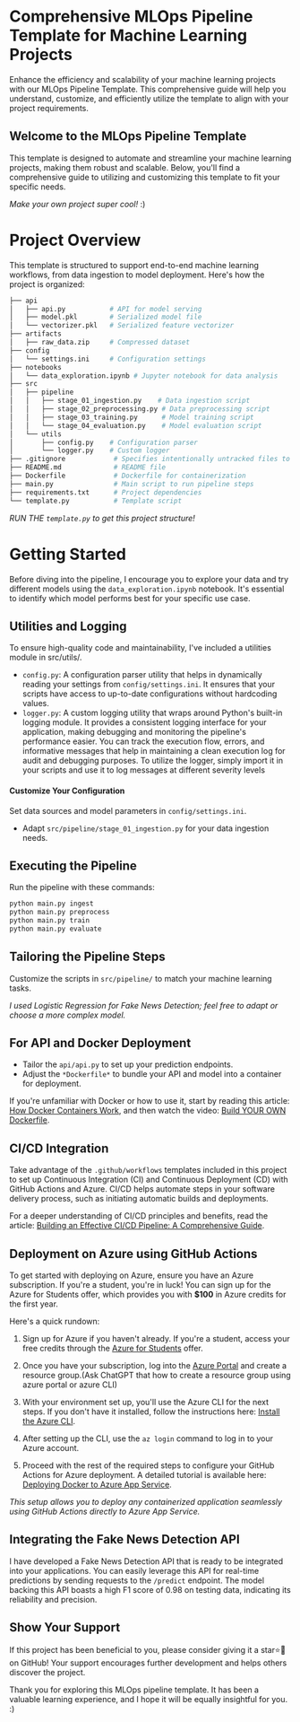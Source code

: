 # Comprehensive MLOps Pipeline Template for Machine Learning Projects
Enhance the efficiency and scalability of your machine learning projects with our MLOps Pipeline Template. This comprehensive guide will help you understand, customize, and efficiently utilize the template to align with your project requirements.

## Welcome to the MLOps Pipeline Template
This template is designed to automate and streamline your machine learning projects, making them robust and scalable. Below, you'll find a comprehensive guide to utilizing and customizing this template to fit your specific needs.

*Make your own project super cool!* :)

# Project Overview
This template is structured to support end-to-end machine learning workflows, from data ingestion to model deployment. Here's how the project is organized:

``` sh
├── api
│   ├── api.py           # API for model serving
│   ├── model.pkl        # Serialized model file
│   └── vectorizer.pkl   # Serialized feature vectorizer
├── artifacts
│   ├── raw_data.zip     # Compressed dataset
├── config
│   └── settings.ini     # Configuration settings
├── notebooks
│   └── data_exploration.ipynb # Jupyter notebook for data analysis
├── src
│   ├── pipeline
│   │   ├── stage_01_ingestion.py    # Data ingestion script
│   │   ├── stage_02_preprocessing.py # Data preprocessing script
│   │   ├── stage_03_training.py      # Model training script
│   │   └── stage_04_evaluation.py    # Model evaluation script
│   └── utils
│       ├── config.py    # Configuration parser
│       └── logger.py    # Custom logger
├── .gitignore            # Specifies intentionally untracked files to ignore
├── README.md             # README file
├── Dockerfile            # Dockerfile for containerization
├── main.py               # Main script to run pipeline steps
├── requirements.txt      # Project dependencies
└── template.py           # Template script
```
*RUN THE `template.py` to get this project structure!*

# Getting Started
Before diving into the pipeline, I encourage you to explore your data and try different models using the `data_exploration.ipynb` notebook. It's essential to identify which model performs best for your specific use case.

## Utilities and Logging
To ensure high-quality code and maintainability, I've included a utilities module in src/utils/.

- `config.py`: A configuration parser utility that helps in dynamically reading your settings from `config/settings.ini`. It ensures that your scripts have access to up-to-date configurations without hardcoding values.
- `logger.py`: A custom logging utility that wraps around Python's built-in logging module. It provides a consistent logging interface for your application, making debugging and monitoring the pipeline's performance easier. You can track the execution flow, errors, and informative messages that help in maintaining a clean execution log for audit and debugging purposes.
To utilize the logger, simply import it in your scripts and use it to log messages at different severity levels

#### Customize Your Configuration
Set data sources and model parameters in `config/settings.ini`.
- Adapt `src/pipeline/stage_01_ingestion.py` for your data ingestion needs.
  
## Executing the Pipeline
Run the pipeline with these commands:
``` sh
python main.py ingest
python main.py preprocess
python main.py train
python main.py evaluate
```

## Tailoring the Pipeline Steps
Customize the scripts in `src/pipeline/` to match your machine learning tasks.

*I used Logistic Regression for Fake News Detection; feel free to adapt or choose a more complex model.* 

## For API and Docker Deployment
- Tailor the `api/api.py` to set up your prediction endpoints.
- Adjust the `*Dockerfile*` to bundle your API and model into a container for deployment.

If you're unfamiliar with Docker or how to use it, start by reading this article: [How Docker Containers Work](https://www.freecodecamp.org/news/what-is-docker-used-for-a-docker-container-tutorial-for-beginners/), and then watch the video: [Build YOUR OWN Dockerfile](https://www.youtube.com/watch?v=SnSH8Ht3MIc).

## CI/CD Integration

Take advantage of the `.github/workflows` templates included in this project to set up Continuous Integration (CI) and Continuous Deployment (CD) with GitHub Actions and Azure. CI/CD helps automate steps in your software delivery process, such as initiating automatic builds and deployments.

For a deeper understanding of CI/CD principles and benefits, read the article: [Building an Effective CI/CD Pipeline: A Comprehensive Guide](https://gartsolutions.medium.com/building-an-effective-ci-cd-pipeline-a-comprehensive-guide-bb07343).

## Deployment on Azure using GitHub Actions

To get started with deploying on Azure, ensure you have an Azure subscription. If you're a student, you're in luck! You can sign up for the Azure for Students offer, which provides you with **$100** in Azure credits for the first year.

Here's a quick rundown:

1. Sign up for Azure if you haven't already. If you're a student, access your free credits through the [Azure for Students](https://azure.microsoft.com/en-us/free/students/) offer.
2. Once you have your subscription, log into the [Azure Portal](https://portal.azure.com/) and create a resource group.(Ask ChatGPT that how to create a resource group using azure portal or azure CLI)
3. With your environment set up, you'll use the Azure CLI for the next steps. If you don't have it installed, follow the instructions here:
[Install the Azure CLI](https://docs.microsoft.com/en-us/cli/azure/install-azure-cli).

4. After setting up the CLI, use the `az login` command to log in to your Azure account.
5. Proceed with the rest of the required steps to configure your GitHub Actions for Azure deployment. A detailed tutorial is available here:
 [Deploying Docker to Azure App Service](https://docs.github.com/en/actions/deployment/deploying-to-your-cloud-provider/deploying-to-azure/deploying-docker-to-azure-app-service).
   
*This setup allows you to deploy any containerized application seamlessly using GitHub Actions directly to Azure App Service.*

## Integrating the Fake News Detection API

I have developed a Fake News Detection API that is ready to be integrated into your applications. You can easily leverage this API for real-time predictions by sending requests to the `/predict` endpoint. The model backing this API boasts a high F1 score of 0.98 on testing data, indicating its reliability and precision.

## Show Your Support

If this project has been beneficial to you, please consider giving it a star⭐🥲 on GitHub! Your support encourages further development and helps others discover the project.

Thank you for exploring this MLOps pipeline template. It has been a valuable learning experience, and I hope it will be equally insightful for you. :)
